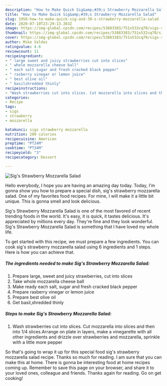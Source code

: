 ```yaml
---
description: "How to Make Quick Sig&amp;#39;s Strawberry Mozzarella Salad"
title: "How to Make Quick Sig&amp;#39;s Strawberry Mozzarella Salad"
slug: 1958-how-to-make-quick-sig-and-39-s-strawberry-mozzarella-salad
date: 2020-07-10T23:29:13.383Z
image: https://img-global.cpcdn.com/recipes/53883383/751x532cq70/sigs-strawberry-mozzarella-salad-recipe-main-photo.jpg
thumbnail: https://img-global.cpcdn.com/recipes/53883383/751x532cq70/sigs-strawberry-mozzarella-salad-recipe-main-photo.jpg
cover: https://img-global.cpcdn.com/recipes/53883383/751x532cq70/sigs-strawberry-mozzarella-salad-recipe-main-photo.jpg
author: Mike Valdez
ratingvalue: 4.6
reviewcount: 11
recipeingredient:
- " large sweet and juicy strawberries cut into slices"
- " whole mozzarella cheese ball"
- " each salt sugar and fresh cracked black pepper"
- " rasberry vinegar or lemon juice"
- " best olive oil"
- " basilshredded thinly"
recipeinstructions:
- "Wash strawberries cut into slices. Cut mozzarella into slices and then into 1/4 slices.Arrange on plate in layers, make a vinegarette with all other ingredients and drizzle over strawberries and mozzarella, sprinkle with a little more pepper"
categories:
- Recipe
tags:
- sigs
- strawberry
- mozzarella

katakunci: sigs strawberry mozzarella 
nutrition: 209 calories
recipecuisine: American
preptime: "PT24M"
cooktime: "PT34M"
recipeyield: "3"
recipecategory: Dessert

---
```



![Sig&#39;s Strawberry Mozzarella Salad](https://img-global.cpcdn.com/recipes/53883383/751x532cq70/sigs-strawberry-mozzarella-salad-recipe-main-photo.jpg)

Hello everybody, I hope you are having an amazing day today. Today, I'm gonna show you how to prepare a special dish, sig&#39;s strawberry mozzarella salad. One of my favorites food recipes. For mine, I will make it a little bit unique. This is gonna smell and look delicious.

Sig&#39;s Strawberry Mozzarella Salad is one of the most favored of recent trending foods in the world. It's easy, it is quick, it tastes delicious. It's appreciated by millions every day. They're fine and they look wonderful. Sig&#39;s Strawberry Mozzarella Salad is something that I have loved my whole life.




To get started with this recipe, we must prepare a few ingredients. You can cook sig&#39;s strawberry mozzarella salad using 6 ingredients and 1 steps. Here is how you can achieve that.

<!--inarticleads1-->

##### The ingredients needed to make Sig&#39;s Strawberry Mozzarella Salad:

1. Prepare  large, sweet and juicy strawberries, cut into slices
1. Take  whole mozzarella cheese ball
1. Make ready  each salt, sugar and fresh cracked black pepper
1. Prepare  rasberry vinegar or lemon juice
1. Prepare  best olive oil
1. Get  basil,shredded thinly




<!--inarticleads2-->

##### Steps to make Sig&#39;s Strawberry Mozzarella Salad:

1. Wash strawberries cut into slices. Cut mozzarella into slices and then into 1/4 slices.Arrange on plate in layers, make a vinegarette with all other ingredients and drizzle over strawberries and mozzarella, sprinkle with a little more pepper




So that's going to wrap it up for this special food sig&#39;s strawberry mozzarella salad recipe. Thanks so much for reading. I am sure that you can make this at home. There is gonna be interesting food at home recipes coming up. Remember to save this page on your browser, and share it to your loved ones, colleague and friends. Thanks again for reading. Go on get cooking!
